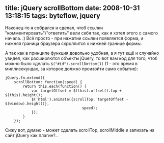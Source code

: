 title: jQuery scrollBottom
date: 2008-10-31 13:18:15
tags: byteflow, jquery
----


Наконец-то я собрался и сделал, чтоб ссылки "комментировать"/"ответить" вели себя так, как я хотел этого с самого начала. :) Всё просто - при нажатии ссылки появляется форма, и нижняя граница браузера скроллится к нижней границе формы. 

А так как в принципе функция довольно удобная, а я тут ещё и случайно увидел, как расширяются объекты jQuery, то вот вам код для того, чтоб можно было сделать `$("#id").scrollBottom(1)` (1 - это время в миллисекундах, за которое должно произойти само событие):<!--more-->

    jQuery.fn.extend({
        scrollBottom: function(speed) {
            return this.each(function() {
                var targetOffset = $(this).offset().top + $(this).height();
                $('html').animate({scrollTop: targetOffset - $(window).height()}, 
                                       speed);
                });
            }
        });

Сижу вот, думаю - может сделать scrollTop, scrollMiddle и запихать на сайт jQuery как плагин?..
